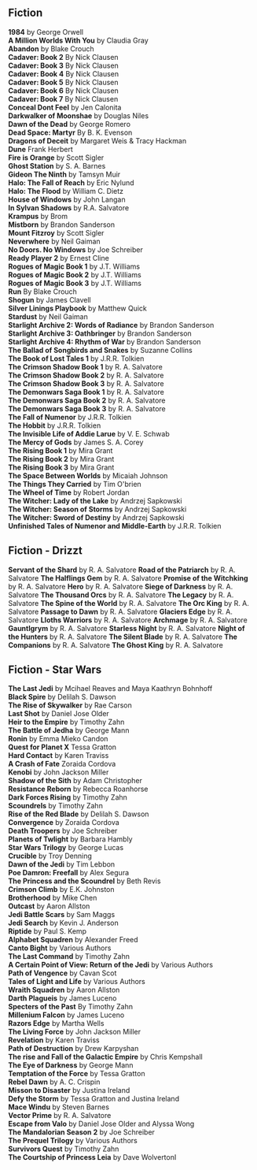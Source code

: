 ## Fiction

<b>1984</b> by George Orwell\
<b>A Million Worlds With You</b> by Claudia Gray\
<b>Abandon</b> by Blake Crouch\
<b>Cadaver: Book 2</b> By Nick Clausen\
<b>Cadaver: Book 3</b> By Nick Clausen\
<b>Cadaver: Book 4</b> By Nick Clausen\
<b>Cadaver: Book 5</b> By Nick Clausen\
<b>Cadaver: Book 6</b> By Nick Clausen\
<b>Cadaver: Book 7</b> By Nick Clausen\
<b>Conceal Dont Feel</b> by Jen Calonita\
<b>Darkwalker of Moonshae</b> by Douglas Niles\
<b>Dawn of the Dead</b> by George Romero\
<b>Dead Space: Martyr</b> By B. K. Evenson\
<b>Dragons of Deceit</b> by Margaret Weis & Tracy Hackman\
<b>Dune</b> Frank Herbert\
<b>Fire is Orange</b> by Scott Sigler\
<b>Ghost Station</b> by S. A. Barnes\
<b>Gideon The Ninth</b> by Tamsyn Muir\
<b>Halo: The Fall of Reach</b> by Eric Nylund\
<b>Halo: The Flood</b> by William C. Dietz\
<b>House of Windows</b> by John Langan\
<b>In Sylvan Shadows</b> by R.A. Salvatore\
<b>Krampus</b> by Brom\
<b>Mistborn</b> by Brandon Sanderson\
<b>Mount Fitzroy</b> by Scott Sigler\
<b>Neverwhere</b> by Neil Gaiman\
<b>No Doors. No Windows</b> by Joe Schreiber\
<b>Ready Player 2</b> by Ernest Cline\
<b>Rogues of Magic Book 1</b> by J.T. Williams\
<b>Rogues of Magic Book 2</b> by J.T. Williams\
<b>Rogues of Magic Book 3</b> by J.T. Williams\
<b>Run</b> By Blake Crouch\
<b>Shogun</b> by James Clavell\
<b>Silver Linings Playbook</b> by Matthew Quick\
<b>Stardust</b> by Neil Gaiman\
<b>Starlight Archive 2: Words of Radiance</b> by Brandon Sanderson\
<b>Starlight Archive 3: Oathbringer</b> by Brandon Sanderson\
<b>Starlight Archive 4: Rhythm of War</b> by Brandon Sanderson\
<b>The Ballad of Songbirds and Snakes</b> by Suzanne Collins\
<b>The Book of Lost Tales 1</b> by J.R.R. Tolkien\
<b>The Crimson Shadow Book 1</b> by R. A. Salvatore\
<b>The Crimson Shadow Book 2</b> by R. A. Salvatore\
<b>The Crimson Shadow Book 3</b> by R. A. Salvatore\
<b>The Demonwars Saga Book 1</b> by R. A. Salvatore\
<b>The Demonwars Saga Book 2</b> by R. A. Salvatore\
<b>The Demonwars Saga Book 3</b> by R. A. Salvatore\
<b>The Fall of Numenor</b> by J.R.R. Tolkien\
<b>The Hobbit</b> by J.R.R. Tolkien\
<b>The Invisible Life of Addie Larue</b> by V. E. Schwab\
<b>The Mercy of Gods</b> by James S. A. Corey\
<b>The Rising Book 1</b> by Mira Grant\
<b>The Rising Book 2</b> by Mira Grant\
<b>The Rising Book 3</b> by Mira Grant\
<b>The Space Between Worlds</b> by Micaiah Johnson\
<b>The Things They Carried</b> by Tim O'brien\
<b>The Wheel of Time</b> by Robert Jordan\
<b>The Witcher: Lady of the Lake</b> by Andrzej Sapkowski\
<b>The Witcher: Season of Storms</b> by Andrzej Sapkowski\
<b>The Witcher: Sword of Destiny</b> by Andrzej Sapkowski\
<b>Unfinished Tales of Numenor and Middle-Earth</b> by J.R.R. Tolkien

## Fiction - Drizzt

<b>Servant of the Shard</b> by R. A. Salvatore
<b>Road of the Patriarch</b> by R. A. Salvatore
<b>The Halflings Gem</b> by R. A. Salvatore
<b>Promise of the Witchking</b> by R. A. Salvatore
<b>Hero</b> by R. A. Salvatore
<b>Siege of Darkness</b> by R. A. Salvatore
<b>The Thousand Orcs</b> by R. A. Salvatore
<b>The Legacy</b> by R. A. Salvatore
<b>The Spine of the World</b> by R. A. Salvatore
<b>The Orc King</b> by R. A. Salvatore
<b>Passage to Dawn</b> by R. A. Salvatore
<b>Glaciers Edge</b> by R. A. Salvatore
<b>Lloths Warriors</b> by R. A. Salvatore
<b>Archmage</b> by R. A. Salvatore
<b>Gauntlgrym</b> by R. A. Salvatore
<b>Starless Night</b> by R. A. Salvatore
<b>Night of the Hunters</b> by R. A. Salvatore
<b>The Silent Blade</b> by R. A. Salvatore
<b>The Companions</b> by R. A. Salvatore
<b>The Ghost King</b> by R. A. Salvatore

## Fiction - Star Wars

<b>The Last Jedi</b> by Mcihael Reaves and Maya Kaathryn Bohnhoff\
<b>Black Spire</b> by Delilah S. Dawson\
<b>The Rise of Skywalker</b> by Rae Carson\
<b>Last Shot</b> by Daniel Jose Older\
<b>Heir to the Empire</b> by Timothy Zahn\
<b>The Battle of Jedha</b> by George Mann\
<b>Ronin</b> by Emma Mieko Candon\
<b>Quest for Planet X</b> Tessa Gratton\
<b>Hard Contact</b> by Karen Traviss\
<b>A Crash of Fate</b> Zoraida Cordova\
<b>Kenobi</b> by John Jackson Miller\
<b>Shadow of the Sith</b> by Adam Christopher\
<b>Resistance Reborn</b> by Rebecca Roanhorse\
<b>Dark Forces Rising</b> by Timothy Zahn\
<b>Scoundrels</b> by Timothy Zahn\
<b>Rise of the Red Blade</b> by Delilah S. Dawson\
<b>Convergence</b> by Zoraida Cordova\
<b>Death Troopers</b> by Joe Schreiber\
<b>Planets of Twlight</b> by Barbara Hambly\
<b>Star Wars Trilogy</b> by George Lucas\
<b>Crucible</b> by Troy Denning\
<b>Dawn of the Jedi</b> by Tim Lebbon\
<b>Poe Damron: Freefall</b> by Alex Segura\
<b>The Princess and the Scoundrel</b> by Beth Revis\
<b>Crimson Climb</b> by E.K. Johnston\
<b>Brotherhood</b> by Mike Chen\
<b>Outcast</b> by Aaron Allston\
<b>Jedi Battle Scars</b> by Sam Maggs\
<b>Jedi Search</b> by Kevin J. Anderson\
<b>Riptide</b> by Paul S. Kemp\
<b>Alphabet Squadren</b> by Alexander Freed\
<b>Canto Bight</b> by Various Authors\
<b>The Last Command</b> by Timothy Zahn\
<b>A Certain Point of View: Return of the Jedi</b> by Various Authors\
<b>Path of Vengence</b> by Cavan Scot\
<b>Tales of Light and Life</b> by Various Authors\
<b>Wraith Squadren</b> by Aaron Allston\
<b>Darth Plagueis</b> by James Luceno\
<b>Specters of the Past</b> By Timothy Zahn\
<b>Millenium Falcon</b> by James Luceno\
<b>Razors Edge</b> by Martha Wells\
<b>The Living Force</b> by John Jackson Miller\
<b>Revelation</b> by Karen Traviss\
<b>Path of Destruction</b> by Drew Karpyshan\
<b>The rise and Fall of the Galactic Empire</b> by Chris Kempshall\
<b>The Eye of Darkness</b> by George Mann\
<b>Temptation of the Force</b> by Tessa Gratton\
<b>Rebel Dawn</b> by A. C. Crispin\
<b>Misson to Disaster</b> by Justina Ireland\
<b>Defy the Storm</b> by Tessa Gratton and Justina Ireland\
<b>Mace Windu</b> by Steven Barnes\
<b>Vector Prime</b> by R. A. Salvatore\
<b>Escape from Valo</b> by Daniel Jose Older and Alyssa Wong\
<b>The Mandalorian Season 2</b> by Joe Schreiber\
<b>The Prequel Trilogy</b> by Various Authors\
<b>Survivors Quest</b> by Timothy Zahn\
<b>The Courtship of Princess Leia</b> by Dave WolvertonI